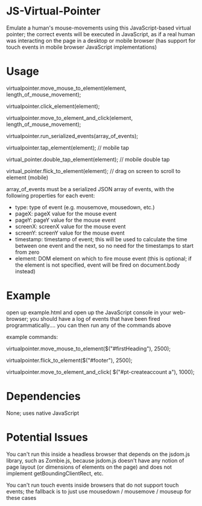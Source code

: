 JS-Virtual-Pointer
==================

Emulate a human's mouse-movements using this JavaScript-based virtual pointer; the correct events will be executed in JavaScript, as if a real human was interacting on the page in a desktop or mobile browser (has support for touch events in mobile browser JavaScript implementations)

Usage
==================

virtualpointer.move_mouse_to_element(element, length_of_mouse_movement);

virtualpointer.click_element(element);

virtualpointer.move_to_element_and_click(element, length_of_mouse_movement);

virtualpointer.run_serialized_events(array_of_events);

virtualpointer.tap_element(element); // mobile tap

virtual_pointer.double_tap_element(element); // mobile double tap

virtual_pointer.flick_to_element(element); // drag on screen to scroll to element (mobile)

array_of_events must be a serialized JSON array of events, with the following properties for each event:
- type: type of event (e.g. mousemove, mousedown, etc.)
- pageX: pageX value for the mouse event
- pageY: pageY value for the mouse event
- screenX: screenX value for the mouse event
- screenY: screenY value for the mouse event
- timestamp: timestamp of event; this will be used to calculate the time between one event and the next, so no need for the timestamps to start from zero
- element: DOM element on which to fire mouse event (this is optional; if the element is not specified, event will be fired on document.body instead)

Example
==================
open up example.html and open up the JavaScript console in your web-browser; you should have a log of events that have been fired programmatically.... you can then run any of the commands above

example commands:

virtualpointer.move_mouse_to_element($("#firstHeading"), 2500);

virtualpointer.flick_to_element($("#footer"), 2500);

virtualpointer.move_to_element_and_click( $("#pt-createaccount a"), 1000); 

Dependencies
==================
None; uses native JavaScript

Potential Issues
==================
You can't run this inside a headless browser that depends on the jsdom.js library, such as Zombie.js, because jsdom.js doesn't have any notion of page layout (or dimensions of elements on the page) and does not implement getBoundingClientRect, etc.

You can't run touch events inside browsers that do not support touch events; the fallback is to just use mousedown / mousemove / mouseup for these cases

